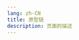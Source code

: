 ```yaml
---
lang: zh-CN
title: 原型链
description: 页面的描述
---
```



<!-- <roadmap :data="[
    {title: "123", x: 400, y: 20 download:true}
]"/> -->